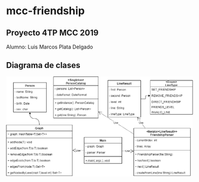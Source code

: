 # mcc-friendship

## Proyecto 4TP MCC 2019

Alumno: Luis Marcos Plata Delgado

## Diagrama de clases
![alt text](https://raw.githubusercontent.com/mplata/mcc-friendships/master/friendships.png)
